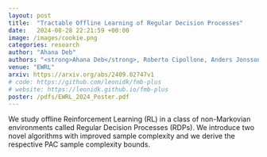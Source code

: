 ```yaml
---
layout: post
title:  "Tractable Offline Learning of Regular Decision Processes"
date:   2024-08-28 22:21:59 +00:00
image: /images/cookie.png
categories: research
author: "Ahana Deb"
authors: "<strong>Ahana Deb</strong>, Roberto Cipollone, Anders Jonsson, Alessandro Ronca, Mohammad Sadegh Talebi"
venue: "EWRL"
arxiv: https://arxiv.org/abs/2409.02747v1
# code: https://github.com/leonidk/fmb-plus
# website: https://leonidk.github.io/fmb-plus
poster: /pdfs/EWRL_2024_Poster.pdf
---
```

We study offline Reinforcement Learning (RL) in a class of non-Markovian environments called Regular Decision Processes (RDPs). We introduce two novel algorithms with improved sample complexity and we derive the respective PAC sample complexity bounds.